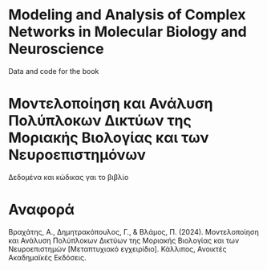 # Modeling and Analysis of Complex Networks in Molecular Biology and Neuroscience
Data and code for the book

# Μοντελοποίηση και Ανάλυση Πολύπλοκων Δικτύων της Μοριακής Βιολογίας και των Νευροεπιστημόνων
Δεδομένα και κώδικας γαι το βιβλίο

# Αναφορά
Βραχάτης, Α., Δημητρακόπουλος, Γ., & Βλάμος, Π. (2024). Μοντελοποίηση και Ανάλυση Πολύπλοκων Δικτύων της Μοριακής Βιολογίας και των Νευροεπιστημών [Μεταπτυχιακό εγχειρίδιο]. Κάλλιπος, Ανοικτές Ακαδημαϊκές Εκδόσεις.
